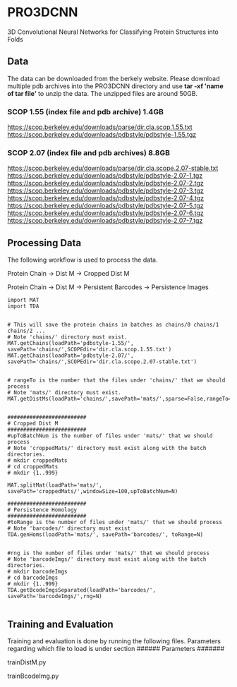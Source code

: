 # PRO3DCNN
3D Convolutional Neural Networks for Classifying Protein Structures into Folds


## Data

The data can be downloaded from the berkely website. 
Please download multiple pdb archives into the PRO3DCNN directory and use  **tar -xf 'name of tar file'** to unzip the data.
The unzipped files are around 50GB.

### SCOP 1.55 (index file and pdb archive) 1.4GB
https://scop.berkeley.edu/downloads/parse/dir.cla.scop.1.55.txt
https://scop.berkeley.edu/downloads/pdbstyle/pdbstyle-1.55.tgz

### SCOP 2.07 (index file and pdb archives) 8.8GB
https://scop.berkeley.edu/downloads/parse/dir.cla.scope.2.07-stable.txt
https://scop.berkeley.edu/downloads/pdbstyle/pdbstyle-2.07-1.tgz
https://scop.berkeley.edu/downloads/pdbstyle/pdbstyle-2.07-2.tgz
https://scop.berkeley.edu/downloads/pdbstyle/pdbstyle-2.07-3.tgz
https://scop.berkeley.edu/downloads/pdbstyle/pdbstyle-2.07-4.tgz
https://scop.berkeley.edu/downloads/pdbstyle/pdbstyle-2.07-5.tgz
https://scop.berkeley.edu/downloads/pdbstyle/pdbstyle-2.07-6.tgz
https://scop.berkeley.edu/downloads/pdbstyle/pdbstyle-2.07-7.tgz

## Processing Data

The following workflow is used to process the data.

Protein Chain -> Dist M  -> Cropped Dist M

Protein Chain -> Dist M  -> Persistent Barcodes -> Persistence Images 
                         
````
import MAT
import TDA


# This will save the protein chains in batches as chains/0 chains/1 chains/2 ...
# Note 'chains/' directory must exist.
MAT.getChains(loadPath='pdbstyle-1.55/', savePath='chains/',SCOPEdir='dir.cla.scop.1.55.txt')
MAT.getChains(loadPath='pdbstyle-2.07/', savePath='chains/',SCOPEdir='dir.cla.scope.2.07-stable.txt')


# rangeTo is the number that the files under 'chains/' that we should process
# Note 'mats/' directory must exist.
MAT.getDistMs(loadPath='chains/',savePath='mats/',sparse=False,rangeTo=N)


#########################
# Cropped Dist M
#########################
#upToBatchNum is the number of files under 'mats/' that we should process
# Note 'croppedMats/' directory must exist along with the batch directories.
# mkdir croppedMats
# cd croppedMats
# mkdir {1..999}

MAT.splitMat(loadPath='mats/', savePath='croppedMats/',windowSize=100,upToBatchNum=N)

#########################
# Persistence Homology
#########################
#toRange is the number of files under 'mats/' that we should process
# Note 'barcodes/' directory must exist
TDA.genHoms(loadPath='mats/', savePath='barcodes/', toRange=N)


#rng is the number of files under 'mats/' that we should process
# Note 'barcodeImgs/' directory must exist along with the batch directories.
# mkdir barcodeImgs
# cd barcodeImgs
# mkdir {1..999}
TDA.getBcodeImgsSeparated(loadPath='barcodes/', savePath='barcodeImgs/',rng=N)


````

## Training and Evaluation
Training and evaluation is done by running the following files.
Parameters regarding which file to load is under section ###### Parameters #######

trainDistM.py

trainBcodeImg.py
